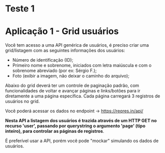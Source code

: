 # Teste 1
# Aplicação 1 - Grid usuários
 
Você tem acesso a uma API genérica de usuários, é preciso
 criar uma grid/listagem com as seguintes informações dos usuários:
 
- Número de identificação (ID);
- Primeiro nome e sobrenome, iniciados com letra maiúscula
 e com o sobrenome abreviado
(por ex: Sérgio F.);
- Foto (exibir a imagem, não deixar o caminho do arquivo);
 
Abaixo do grid deverá ter um controle de paginação padrão,
 com funcionalidades de voltar e avançar páginas e links/botões para ir diretamente a uma página específica. Cada página carregará 3 registros de usuários no grid.
 
 
Você poderá acessar os dados no endpoint ->
https://reqres.in/api/
 
**Nesta API a listagem dos usuários é trazida através de um HTTP GET no recurso 'user', passando por querystring o argumento 'page' (tipo inteiro), para controlar as páginas de registros**.
 
É preferível usar a API, porém você pode "mockar" simulando
 os dados de usuários.
